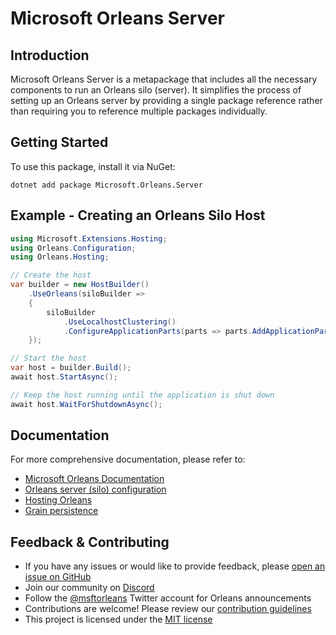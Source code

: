 # Microsoft Orleans Server

## Introduction
Microsoft Orleans Server is a metapackage that includes all the necessary components to run an Orleans silo (server). It simplifies the process of setting up an Orleans server by providing a single package reference rather than requiring you to reference multiple packages individually.

## Getting Started
To use this package, install it via NuGet:

```shell
dotnet add package Microsoft.Orleans.Server
```

## Example - Creating an Orleans Silo Host

```csharp
using Microsoft.Extensions.Hosting;
using Orleans.Configuration;
using Orleans.Hosting;

// Create the host
var builder = new HostBuilder()
    .UseOrleans(siloBuilder =>
    {
        siloBuilder
            .UseLocalhostClustering()
            .ConfigureApplicationParts(parts => parts.AddApplicationPart(typeof(MyGrain).Assembly).WithCodeGeneration());
    });

// Start the host
var host = builder.Build();
await host.StartAsync();

// Keep the host running until the application is shut down
await host.WaitForShutdownAsync();
```

## Documentation
For more comprehensive documentation, please refer to:
- [Microsoft Orleans Documentation](https://learn.microsoft.com/dotnet/orleans/)
- [Orleans server (silo) configuration](https://learn.microsoft.com/en-us/dotnet/orleans/host/configuration-guide/server-configuration)
- [Hosting Orleans](https://learn.microsoft.com/en-us/dotnet/orleans/host/generic-host)
- [Grain persistence](https://learn.microsoft.com/en-us/dotnet/orleans/grains/grain-persistence)

## Feedback & Contributing
- If you have any issues or would like to provide feedback, please [open an issue on GitHub](https://github.com/dotnet/orleans/issues)
- Join our community on [Discord](https://aka.ms/orleans-discord)
- Follow the [@msftorleans](https://twitter.com/msftorleans) Twitter account for Orleans announcements
- Contributions are welcome! Please review our [contribution guidelines](https://github.com/dotnet/orleans/blob/main/CONTRIBUTING.md)
- This project is licensed under the [MIT license](https://github.com/dotnet/orleans/blob/main/LICENSE)